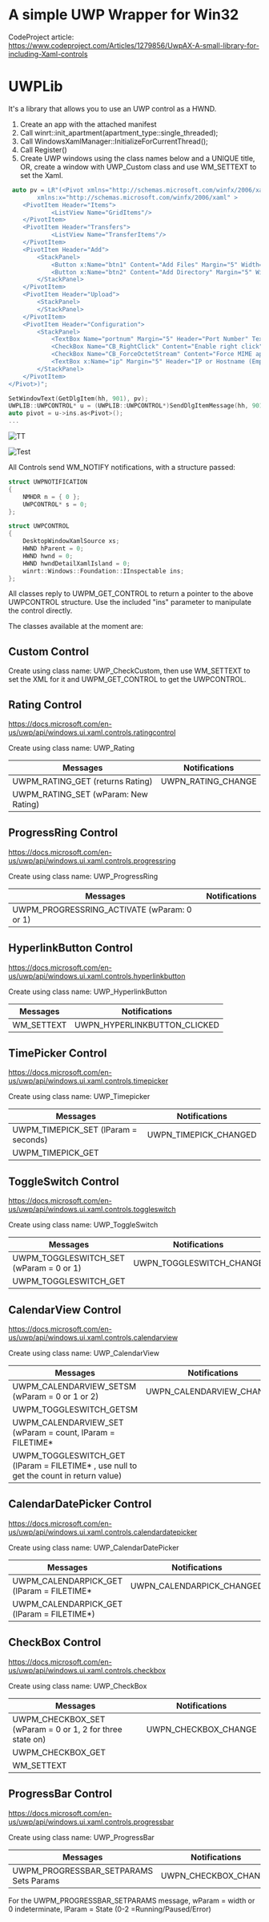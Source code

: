 # A simple UWP Wrapper for Win32

CodeProject article: https://www.codeproject.com/Articles/1279856/UwpAX-A-small-library-for-including-Xaml-controls

# UWPLib

It's a library that allows you to use an UWP control as a HWND.

1. Create an app with the attached manifest 
2. Call winrt::init_apartment(apartment_type::single_threaded); 
3. Call WindowsXamlManager::InitializeForCurrentThread();
4. Call Register()
5. Create UWP windows using the class names below and a UNIQUE title, OR, create a window with UWP_Custom class and use WM_SETTEXT to set the Xaml.

```C++
 auto pv = LR"(<Pivot xmlns="http://schemas.microsoft.com/winfx/2006/xaml/presentation"
        xmlns:x="http://schemas.microsoft.com/winfx/2006/xaml" >
    <PivotItem Header="Items">
            <ListView Name="GridItems"/>
    </PivotItem>
    <PivotItem Header="Transfers">
            <ListView Name="TransferItems"/>
    </PivotItem>
    <PivotItem Header="Add">
        <StackPanel>
            <Button x:Name="btn1" Content="Add Files" Margin="5" Width="150" />
            <Button x:Name="btn2" Content="Add Directory" Margin="5" Width="150" />
        </StackPanel>
    </PivotItem>
    <PivotItem Header="Upload">
        <StackPanel>
        </StackPanel>
    </PivotItem>
    <PivotItem Header="Configuration">
        <StackPanel>
            <TextBox Name="portnum" Margin="5" Header="Port Number" Text="7001"/>
            <CheckBox Name="CB_RightClick" Content="Enable right click" />
            <CheckBox Name="CB_ForceOctetStream" Content="Force MIME application/octet-stream" />
            <TextBox x:Name="ip" Margin="5" Header="IP or Hostname (Empty = default) " />
        </StackPanel>
    </PivotItem>
</Pivot>)";

SetWindowText(GetDlgItem(hh, 901), pv);
UWPLIB::UWPCONTROL* u = (UWPLIB::UWPCONTROL*)SendDlgItemMessage(hh, 901, UWPM_GET_CONTROL, 0, 0);
auto pivot = u->ins.as<Pivot>();
...
```
![TT](https://www.codeproject.com/KB/miscctrl/1279856/1.jpg)

![Test](https://www.codeproject.com/KB/miscctrl/1279856/2.jpg)


All Controls send WM_NOTIFY notifications, with a structure passed:

```C++
struct UWPNOTIFICATION
{
	NMHDR n = { 0 };
	UWPCONTROL* s = 0;
};

struct UWPCONTROL
{
	DesktopWindowXamlSource xs;
	HWND hParent = 0;
	HWND hwnd = 0;
	HWND hwndDetailXamlIsland = 0;
	winrt::Windows::Foundation::IInspectable ins;
};

```
All classes reply to UWPM_GET_CONTROL to return a pointer to the above UWPCONTROL structure. 
Use the included "ins" parameter to manipulate the control directly.

The classes available at the moment are:

## Custom Control
Create using class name: UWP_CheckCustom, then use WM_SETTEXT to set the XML for it and UWPM_GET_CONTROL to get the UWPCONTROL.

## Rating Control
https://docs.microsoft.com/en-us/uwp/api/windows.ui.xaml.controls.ratingcontrol

Create using class name: UWP_Rating

Messages | Notifications
------------- | -------------
UWPM_RATING_GET (returns Rating) | UWPN_RATING_CHANGE
UWPM_RATING_SET (wParam: New Rating) | 


## ProgressRing Control
https://docs.microsoft.com/en-us/uwp/api/windows.ui.xaml.controls.progressring

Create using class name: UWP_ProgressRing

Messages | Notifications
------------- | -------------
UWPM_PROGRESSRING_ACTIVATE (wParam: 0 or 1) | 


## HyperlinkButton Control
https://docs.microsoft.com/en-us/uwp/api/windows.ui.xaml.controls.hyperlinkbutton

Create using class name: UWP_HyperlinkButton

Messages | Notifications
------------- | -------------
WM_SETTEXT | UWPN_HYPERLINKBUTTON_CLICKED



## TimePicker Control
https://docs.microsoft.com/en-us/uwp/api/windows.ui.xaml.controls.timepicker

Create using class name: UWP_Timepicker

Messages | Notifications
------------- | -------------
UWPM_TIMEPICK_SET (lParam = seconds) | UWPN_TIMEPICK_CHANGED
UWPM_TIMEPICK_GET  | 


## ToggleSwitch Control
https://docs.microsoft.com/en-us/uwp/api/windows.ui.xaml.controls.toggleswitch

Create using class name: UWP_ToggleSwitch

Messages | Notifications
------------- | -------------
UWPM_TOGGLESWITCH_SET (wParam = 0 or 1) | UWPN_TOGGLESWITCH_CHANGE
UWPM_TOGGLESWITCH_GET  | 


## CalendarView Control
https://docs.microsoft.com/en-us/uwp/api/windows.ui.xaml.controls.calendarview

Create using class name: UWP_CalendarView

Messages | Notifications
------------- | -------------
UWPM_CALENDARVIEW_SETSM (wParam = 0 or 1 or 2) | UWPN_CALENDARVIEW_CHANGED
UWPM_TOGGLESWITCH_GETSM  | 
UWPM_CALENDARVIEW_SET (wParam = count, lParam = FILETIME* | 
UWPM_TOGGLESWITCH_GET (lParam = FILETIME* , use null to get the count in return value) | 



## CalendarDatePicker Control
https://docs.microsoft.com/en-us/uwp/api/windows.ui.xaml.controls.calendardatepicker

Create using class name: UWP_CalendarDatePicker

Messages | Notifications
------------- | -------------
UWPM_CALENDARPICK_GET (lParam = FILETIME* | UWPN_CALENDARPICK_CHANGED
UWPM_CALENDARPICK_GET (lParam = FILETIME*) | 


## CheckBox Control
https://docs.microsoft.com/en-us/uwp/api/windows.ui.xaml.controls.checkbox

Create using class name: UWP_CheckBox

Messages | Notifications
------------- | -------------
UWPM_CHECKBOX_SET (wParam = 0 or 1, 2 for three state on) | UWPN_CHECKBOX_CHANGE
UWPM_CHECKBOX_GET  | 
WM_SETTEXT | 

## ProgressBar Control
https://docs.microsoft.com/en-us/uwp/api/windows.ui.xaml.controls.progressbar

Create using class name: UWP_ProgressBar

Messages | Notifications
------------- | -------------
UWPM_PROGRESSBAR_SETPARAMS Sets Params | UWPN_CHECKBOX_CHANGE

For the UWPM_PROGRESSBAR_SETPARAMS message, wParam = width or 0 indeterminate, lParam = State (0-2 =Running/Paused/Error)